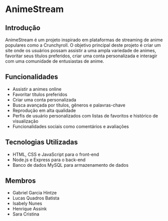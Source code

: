 # AnimeStream

## Introdução

AnimeStream é um projeto inspirado em plataformas de streaming de anime populares como a Crunchyroll. O objetivo principal deste projeto é criar um site onde os usuários possam assistir a uma ampla variedade de animes, favoritar seus títulos preferidos, criar uma conta personalizada e interagir com uma comunidade de entusiastas de anime.

## Funcionalidades

- Assistir a animes online
- Favoritar títulos preferidos
- Criar uma conta personalizada
- Busca avançada por títulos, gêneros e palavras-chave
- Reprodução em alta qualidade
- Perfis de usuário personalizados com listas de favoritos e histórico de visualização
- Funcionalidades sociais como comentários e avaliações

## Tecnologias Utilizadas

- HTML, CSS e JavaScript para o front-end
- Node.js e Express para o back-end
- Banco de dados MySQL para armazenamento de dados

## Membros

- Gabriel Garcia Hintze
- Lucas Quadros Batista
- Isabely Nunes
- Henrique Assink
- Sara Cristina
